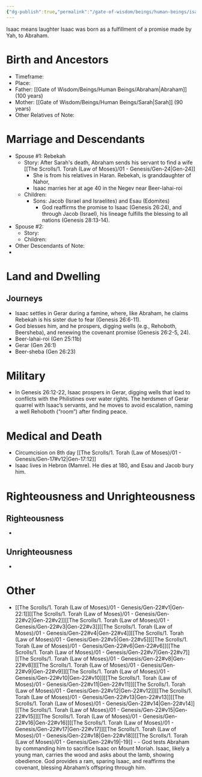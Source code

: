```yaml
---
{"dg-publish":true,"permalink":"/gate-of-wisdom/beings/human-beings/isaac/","tags":["#GateWisdom","Being","HumanBeing"]}
---
```



Isaac means laughter
Isaac was born as a fulfillment of a promise made by Yah, to Abraham. 
# Birth and Ancestors
- Timeframe:
- Place:
- Father: [[Gate of Wisdom/Beings/Human Beings/Abraham\|Abraham]] (100 years)
- Mother: [[Gate of Wisdom/Beings/Human Beings/Sarah\|Sarah]] (90 years)
- Other Relatives of Note:  

# Marriage and Descendants
- Spouse #1: Rebekah
	- Story: After Sarah's death, Abraham sends his servant to find a wife [[The Scrolls/1. Torah (Law of Moses)/01 - Genesis/Gen-24\|Gen-24]] 
		- She is from his relatives in Haran. Rebekah, is granddaughter of Nahor, 
		- Isaac marries her at age 40 in the Negev near Beer-lahai-roi
	- Children:
		- Sons: Jacob (Israel and Israelites) and Esau (Edomites)
			- God reaffirms the promise to Isaac (Genesis 26:24), and through Jacob (Israel), his lineage fulfills the blessing to all nations (Genesis 28:13-14).
- Spouse #2:
	- Story:
	- Children:
- Other Descendants of Note:
-  

# Land and Dwelling
## Journeys
- Isaac settles in Gerar during a famine, where, like Abraham, he claims Rebekah is his sister due to fear (Genesis 26:6-11). 
- God blesses him, and he prospers, digging wells (e.g., Rehoboth, Beersheba), and renewing the covenant promise (Genesis 26:2-5, 24).
- Beer-lahai-roi (Gen 25:11b)
- Gerar (Gen 26:1)
- Beer-sheba (Gen 26:23)

# Military
- In Genesis 26:12-22, Isaac prospers in Gerar, digging wells that lead to conflicts with the Philistines over water rights. The herdsmen of Gerar quarrel with Isaac’s servants, and he moves to avoid escalation, naming a well Rehoboth (“room”) after finding peace. 

# Medical and Death
- Circumcision on 8th day [[The Scrolls/1. Torah (Law of Moses)/01 - Genesis/Gen-17#v12\|Gen-17:12]]
- Isaac lives in Hebron (Mamre). He dies at 180, and Esau and Jacob bury him.
# Righteousness and Unrighteousness
## Righteousness
- 

## Unrighteousness
- 

# Other
- [[The Scrolls/1. Torah (Law of Moses)/01 - Genesis/Gen-22#v1\|Gen-22:1]][[The Scrolls/1. Torah (Law of Moses)/01 - Genesis/Gen-22#v2\|Gen-22#v2]][[The Scrolls/1. Torah (Law of Moses)/01 - Genesis/Gen-22#v3\|Gen-22#v3]][[The Scrolls/1. Torah (Law of Moses)/01 - Genesis/Gen-22#v4\|Gen-22#v4]][[The Scrolls/1. Torah (Law of Moses)/01 - Genesis/Gen-22#v5\|Gen-22#v5]][[The Scrolls/1. Torah (Law of Moses)/01 - Genesis/Gen-22#v6\|Gen-22#v6]][[The Scrolls/1. Torah (Law of Moses)/01 - Genesis/Gen-22#v7\|Gen-22#v7]][[The Scrolls/1. Torah (Law of Moses)/01 - Genesis/Gen-22#v8\|Gen-22#v8]][[The Scrolls/1. Torah (Law of Moses)/01 - Genesis/Gen-22#v9\|Gen-22#v9]][[The Scrolls/1. Torah (Law of Moses)/01 - Genesis/Gen-22#v10\|Gen-22#v10]][[The Scrolls/1. Torah (Law of Moses)/01 - Genesis/Gen-22#v11\|Gen-22#v11]][[The Scrolls/1. Torah (Law of Moses)/01 - Genesis/Gen-22#v12\|Gen-22#v12]][[The Scrolls/1. Torah (Law of Moses)/01 - Genesis/Gen-22#v13\|Gen-22#v13]][[The Scrolls/1. Torah (Law of Moses)/01 - Genesis/Gen-22#v14\|Gen-22#v14]][[The Scrolls/1. Torah (Law of Moses)/01 - Genesis/Gen-22#v15\|Gen-22#v15]][[The Scrolls/1. Torah (Law of Moses)/01 - Genesis/Gen-22#v16\|Gen-22#v16]][[The Scrolls/1. Torah (Law of Moses)/01 - Genesis/Gen-22#v17\|Gen-22#v17]][[The Scrolls/1. Torah (Law of Moses)/01 - Genesis/Gen-22#v18\|Gen-22#v18]][[The Scrolls/1. Torah (Law of Moses)/01 - Genesis/Gen-22#v19\|-19]]  - - God tests Abraham by commanding him to sacrifice Isaac on Mount Moriah. Isaac, likely a young man, carries the wood and asks about the lamb, showing obedience. God provides a ram, sparing Isaac, and reaffirms the covenant, blessing Abraham’s offspring through him.

